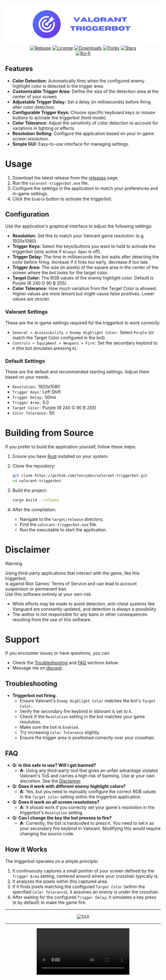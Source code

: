 <div align = "center">
  <img src = "../assets/header.png" alt = "header" />
  <br />
  <a href = "https://github.com/lencydev/valorant-triggerbot/releases/latest"><img src = "https://img.shields.io/github/v/release/lencydev/valorant-triggerbot?style=flat-square&color=5864F9" alt = "Release" /></a>
  <a href = "https://github.com/lencydev/valorant-triggerbot/blob/main/LICENSE"><img src = "https://img.shields.io/github/license/lencydev/valorant-triggerbot?style=flat-square&color=5864F9" alt = "License" /></a>
  <a href = "https://github.com/lencydev/valorant-triggerbot/releases"><img src = "https://img.shields.io/github/downloads/lencydev/valorant-triggerbot/total?style=flat-square&color=5864F9" alt = "Downloads" /></a>
  <a href = "https://github.com/lencydev/valorant-triggerbot/forks?include=active,archived,inactive,network&page=1&period=&sort_by=last_updated"><img src = "https://img.shields.io/github/forks/lencydev/valorant-triggerbot?style=flat-square&color=5864F9" alt = "Forks" /></a>
  <a href = "https://github.com/lencydev/valorant-triggerbot/stargazers"><img src = "https://img.shields.io/github/stars/lencydev/valorant-triggerbot?style=flat-square&color=5864F9" alt = "Stars" /></a>
  <br />
  <a href = "https://ko-fi.com/lencydev"><img src = "https://img.shields.io/badge/Ko--fi-FF6433?logo=ko-fi&logoColor=FFF&style=flat-square" alt = "Ko-fi" /></a>
</div>

## Features
- **Color Detection:** Automatically fires when the configured enemy highlight color is detected in the trigger area.
- **Customizable Trigger Area:** Define the size of the detection area at the center of your screen.
- **Adjustable Trigger Delay:** Set a delay (in milliseconds) before firing after color detection.
- **Configurable Trigger Keys:** Choose specific keyboard keys or mouse buttons to activate the triggerbot (hold mode).
- **Color Tolerance:** Adjust the sensitivity of color detection to account for variations in lighting or effects.
- **Resolution Setting:** Configure the application based on your in-game screen resolution.
- **Simple GUI:** Easy-to-use interface for managing settings.

# Usage
1. Download the latest release from the [releases](https://github.com/lencydev/valorant-triggerbot/releases) page.
2. Run the `valorant-triggerbot.exe` file.
3. Configure the settings in the application to match your preferences and in-game settings.
4. Click the `Enable` button to activate the triggerbot.

## Configuration
Use the application's graphical interface to adjust the following settings:

- **Resolution:** Set this to match your Valorant game resolution (e.g. 1920x1080).
- **Trigger Keys:** Select the keys/buttons you want to hold to activate the triggerbot (only active if `Always Open` is off).
- **Trigger Delay:** The time in milliseconds the bot waits after detecting the color before firing. Increase if it fires too early, decrease if too late.
- **Trigger Area:** The size (in pixels) of the square area in the center of the screen where the bot looks for the target color.
- **Target Color:** The RGB values of the enemy highlight color. Default is Purple (R 240 G 90 B 255).
- **Color Tolerance:** How much variation from the Target Color is allowed. Higher values are more lenient but might cause false positives. Lower values are stricter.

### Valorant Settings
These are the in-game settings required for the triggerbot to work correctly:
- `General > Accessibility > Enemy Highlight Color:` Select `Purple` (or match the Target Color configured in the bot).
- `Controls > Equipment > Weapons > Fire:` Set the secondary keybind to `K` (the bot simulates pressing `K`).

### Default Settings
These are the default and recommended starting settings.
Adjust them based on your needs.
- `Resolution:` 1920x1080
- `Trigger Keys:` Left Shift
- `Trigger Delay:` 50ms
- `Trigger Area:` 5.0
- `Target Color:` Purple (R 240 G 90 B 255)
- `Color Tolerance:` 50

# Building from Source
If you prefer to build the application yourself, follow these steps:

1. Ensure you have [Rust](https://www.rust-lang.org/tools/install) installed on your system.
2. Clone the repository:

   ```bash
   git clone https://github.com/lencydev/valorant-triggerbot.git
   cd valorant-triggerbot
   ```
3. Build the project:

   ```bash
   cargo build --release
   ```
4. After the compilation:
   - Navigate to the `target/release` directory.
   - Find the `valorant-triggerbot.exe` file.
   - Run the executable to start the application.

# Disclaimer
> [!WARNING]
> Using third-party applications that interact with the game, like this triggerbot,<br />
> is against Riot Games' Terms of Service and can lead to account suspension or permanent ban.<br />
> Use this software entirely at your own risk.

- While efforts may be made to avoid detection, anti-cheat systems like Vanguard are constantly updated, and detection is always a possibility.
- The author is not responsible for any bans or other consequences resulting from the use of this software.

# Support
If you encounter issues or have questions, you can:
- Check the [Troubleshooting](#troubleshooting) and [FAQ](#faq) sections below.
- Message me on [discord](https://discord.com/users/313738210729656332).

## Troubleshooting
- **Triggerbot not firing:**
    - Ensure Valorant's `Enemy Highlight Color` matches the bot's `Target Color`.
    - Verify the secondary fire keybind in Valorant is set to `K`.
    - Check if the `Resolution` setting in the bot matches your game resolution.
    - Make sure the bot is `Enabled`.
    - Try increasing `Color Tolerance` slightly.
    - Ensure the trigger area is positioned correctly over your crosshair.

## FAQ
- **Q: Is this safe to use? Will I get banned?**
  - **A:** Using any third-party tool that gives an unfair advantage violates Valorant's ToS and carries a high risk of banning. Use at your own discretion. See the [Disclaimer](#disclaimer).
- **Q: Does it work with different enemy highlight colors?**
  - **A:** Yes, but you need to manually configure the correct RGB values in the `Target Color` setting within the triggerbot application.
- **Q: Does it work on all screen resolutions?**
  - **A:** It should work if you correctly set your game's resolution in the triggerbot's `Resolution` setting.
- **Q: Can I change the key the bot presses to fire?**
  - **A:** Currently, the bot is hardcoded to press `K`. You need to set `K` as your secondary fire keybind in Valorant. Modifying this would require changing the source code.

## How it Works
The triggerbot operates on a simple principle:
1. It continuously captures a small portion of your screen defined by the `Trigger Area` setting, centered around where your crosshair typically is.
2. It analyzes the pixels within this captured area.
3. If it finds pixels matching the configured `Target Color` (within the specified `Color Tolerance`), it assumes an enemy is under the crosshair.
4. After waiting for the configured `Trigger Delay`, it simulates a key press (`K` by default) to make the game fire.

<hr />

<div align = "center">
  <img src = "https://github.com/user-attachments/assets/98ce95a5-3fde-4bdb-b9b1-54825743a556" alt = "GUI" />
</div>

<hr />

<div align = "center">
  <video src = "https://github.com/user-attachments/assets/c2a3a180-24ae-4ed2-9c6d-b27732631dc2"></video>
</div>
